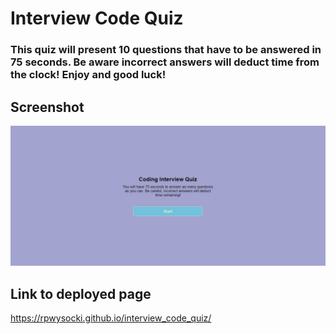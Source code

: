 # Interview Code Quiz

### This quiz will present 10 questions that have to be answered in 75 seconds.  Be aware incorrect answers will deduct time from the clock! Enjoy and good luck!

## Screenshot
<img src = "assets/Code_Quiz.jpg" alt = "Screenshot of the opening page">

## Link to deployed page
https://rpwysocki.github.io/interview_code_quiz/